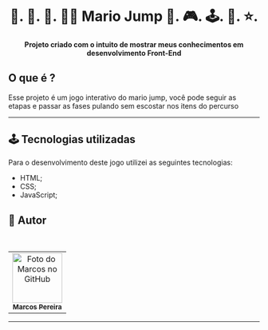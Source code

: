 <h1 align="center">
  <br> 👨. 🐢. 👸. 👨🏻 Mario Jump 🍄. 🎮. 🕹️. 🐲. ⭐. 
</h1>

<h4 align="center">
  Projeto criado com o intuito de mostrar meus conhecimentos em desenvolvimento Front-End
</h4>





## O que é ?

Esse projeto é um jogo interativo do mario jump, você pode seguir as etapas e passar as fases pulando sem escostar nos itens do percurso

<hr>

## 🕹️ Tecnologias utilizadas

Para o desenvolvimento deste jogo utilizei as seguintes tecnologias:

- HTML;
- CSS;
- JavaScript;

## 👨 Autor

 <br>
<table>
  <tr>
    <td align="center">
      <a href="https://github.com/MarcosPereira1">
        <img src="https://github.com/marcosPereira1.png" width="100px;" height="100px" alt="Foto do Marcos no GitHub"/><br>
        <sub>
          <b>Marcos Pereira</b>
        </sub>
      </a>
    </td>
  </tr>
</table>
</table>
<hr>
